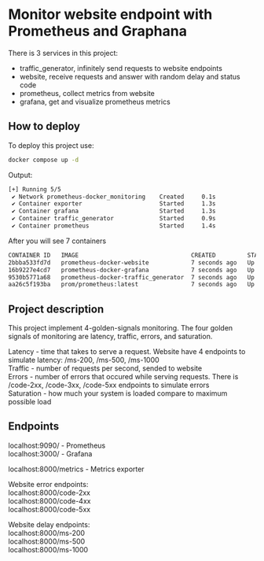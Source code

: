# Monitor website endpoint with Prometheus and Graphana

There is 3 services in this project:
- traffic_generator, infinitely send requests to website endpoints
- website, receive requests and answer with random delay and status code
- prometheus, collect metrics from website 
- grafana, get and visualize prometheus metrics

## How to deploy

To deploy this project use: 
```bash
docker compose up -d
```

Output:
```bash
[+] Running 5/5
 ✔ Network prometheus-docker_monitoring    Created     0.1s
 ✔ Container exporter                      Started     1.3s
 ✔ Container grafana                       Started     1.3s
 ✔ Container traffic_generator             Started     0.9s
 ✔ Container prometheus                    Started     1.4s
```

After you will see 7 containers
```bash
CONTAINER ID   IMAGE                                CREATED         STATUS         PORTS                                       NAMES
2bbba533fd7d   prometheus-docker-website            7 seconds ago   Up 6 seconds   0.0.0.0:8000->8000/tcp, :::8000->8000/tcp   exporter
16b9227e4cd7   prometheus-docker-grafana            7 seconds ago   Up 6 seconds   0.0.0.0:3000->3000/tcp, :::3000->3000/tcp   grafana
9530b5771a68   prometheus-docker-traffic_generator  7 seconds ago   Up 6 seconds                                               traffic_generator
aa26c5f193ba   prom/prometheus:latest               7 seconds ago   Up 6 seconds   0.0.0.0:9090->9090/tcp, :::9090->9090/tcp   prometheus
```

## Project description
  
This project implement 4-golden-signals monitoring. The four golden signals of monitoring are latency, traffic, errors, and saturation.

Latency - time that takes to serve a request. Website have 4 endpoints to simulate latency: /ms-200, /ms-500, /ms-1000  
Traffic - number of requests per second, sended to website  
Errors  - number of errors that occured while serving requests. There is /code-2xx, /code-3xx, /code-5xx endpoints to simulate errors  
Saturation - how much your system is loaded compare to maximum possible load

## Endpoints 

localhost:9090/ - Prometheus  
localhost:3000/ - Grafana

localhost:8000/metrics - Metrics exporter  

Website error endpoints:  
localhost:8000/code-2xx  
localhost:8000/code-4xx  
localhost:8000/code-5xx  

Website delay endpoints:  
localhost:8000/ms-200  
localhost:8000/ms-500  
localhost:8000/ms-1000  